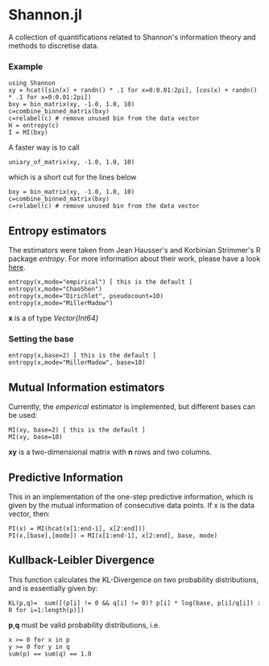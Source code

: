 # Shannon.jl
A collection of quantifications related to Shannon's information theory and methods to discretise data.

### Example

    using Shannon
    xy = hcat([sin(x) + randn() * .1 for x=0:0.01:2pi], [cos(x) + randn() * .1 for x=0:0.01:2pi])
    bxy = bin_matrix(xy, -1.0, 1.0, 10)
    c=combine_binned_matrix(bxy)
    c=relabel(c) # remove unused bin from the data vector
    H = entropy(c)
    I = MI(bxy)

A faster way is to call 

    uniary_of_matrix(xy, -1.0, 1.0, 10)
   
which is a short cut for the lines below

    bxy = bin_matrix(xy, -1.0, 1.0, 10)
    c=combine_binned_matrix(bxy)
    c=relabel(c) # remove unused bin from the data vector
    
## Entropy estimators
The estimators were taken from Jean Hausser's and Korbinian Strimmer's R package _entropy_. For more information about their work, please have a look [here](http://cran.r-project.org/web/packages/entropy/index.html).

    entropy(x,mode="empirical") [ this is the default ]
    entropy(x,mode="ChaoShen")
    entropy(x,mode="Dirichlet", pseudocount=10)
    entropy(x,mode="MillerMadow")

**x** is a of type *Vector{Int64}*

### Setting the base

    entropy(x,base=2) [ this is the default ]
    entropy(x,mode="MillerMadow", base=10)
    
## Mutual Information estimators
Currently, the _emperical_ estimator is implemented, but different bases can be used:

    MI(xy, base=2) [ this is the default ]
    MI(xy, base=10)

**xy** is a two-dimensional matrix with **n** rows and two columns.

## Predictive Information
This in an implementation of the one-step predictive information, which is given by the mutual information of consecutive data points. If x is the data vector, then:

    PI(x) = MI(hcat(x[1:end-1], x[2:end]))
    PI(x,[base],[mode]) = MI(x[1:end-1], x[2:end], base, mode)
    
## Kullback-Leibler Divergence
This function calculates the KL-Divergence on two probability distributions, and is essentially given by:

    KL(p,q)=  sum([(p[i] != 0 && q[i] != 0)? p[i] * log(base, p[i]/q[i]) : 0 for i=1:length(p)])

**p**,**q** must be valid probability distributions, i.e.

    x >= 0 for x in p
    y >= 0 for y in q
    sum(p) == sum(q) == 1.0
